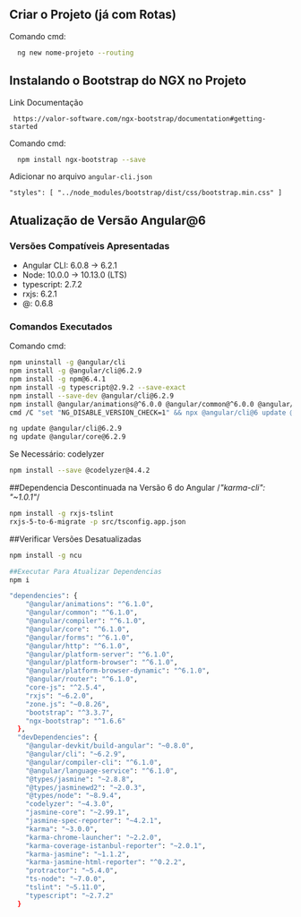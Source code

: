 ## Criar o Projeto (já com Rotas)

Comando cmd: 
```bash
  ng new nome-projeto --routing
```

## Instalando o Bootstrap do NGX no Projeto

Link Documentação
```http
 https://valor-software.com/ngx-bootstrap/documentation#getting-started
````

Comando cmd: 
```bash
  npm install ngx-bootstrap --save
```

Adicionar no arquivo `angular-cli.json`

`
  "styles": [
	"../node_modules/bootstrap/dist/css/bootstrap.min.css"
  ]
`

## Atualização de Versão Angular@6

### Versões Compatíveis Apresentadas

- Angular CLI: 6.0.8 -> 6.2.1
- Node: 10.0.0 -> 10.13.0 (LTS)
- typescript: 2.7.2
- rxjs: 6.2.1
- @: 0.6.8

### Comandos Executados

Comando cmd: 
```bash
npm uninstall -g @angular/cli
npm install -g @angular/cli@6.2.9
npm install -g npm@6.4.1
npm install -g typescript@2.9.2 --save-exact
npm install --save-dev @angular/cli@6.2.9
npm install @angular/animations@^6.0.0 @angular/common@^6.0.0 @angular/compiler@^6.0.0 @angular/compiler-cli@^6.0.0 @angular/core@^6.0.0 @angular/forms@^6.0.0 @angular/http@^5.0.0 @angular/platform-browser@^6.0.0 @angular/platform-browser-dynamic@^6.0.0 @angular/platform-server@^6.0.0 @angular/router@^6.0.0 typescript@2.4.2 rxjs@^6.0.0
cmd /C "set "NG_DISABLE_VERSION_CHECK=1" && npx @angular/cli@6 update @angular/cli@6 @angular/core@6"
```

```bash
ng update @angular/cli@6.2.9
ng update @angular/core@6.2.9
```

Se Necessário: codelyzer
```bash
npm install --save @codelyzer@4.4.2
```

##Dependencia Descontinuada na Versão 6 do Angular
/*"karma-cli": "~1.0.1"*/

```bash
npm install -g rxjs-tslint
rxjs-5-to-6-migrate -p src/tsconfig.app.json
```

##Verificar Versões Desatualizadas
```bash
npm install -g ncu
```

```bash
##Executar Para Atualizar Dependencias
npm i
```

```bash
"dependencies": {
    "@angular/animations": "^6.1.0",
    "@angular/common": "^6.1.0",
    "@angular/compiler": "^6.1.0",
    "@angular/core": "^6.1.0",
    "@angular/forms": "^6.1.0",
    "@angular/http": "^6.1.0",
    "@angular/platform-server": "^6.1.0",
    "@angular/platform-browser": "^6.1.0",
    "@angular/platform-browser-dynamic": "^6.1.0",
    "@angular/router": "^6.1.0",
    "core-js": "^2.5.4",
    "rxjs": "~6.2.0",
    "zone.js": "~0.8.26",
    "bootstrap": "^3.3.7",
    "ngx-bootstrap": "^1.6.6"
  },
  "devDependencies": {
    "@angular-devkit/build-angular": "~0.8.0",
    "@angular/cli": "~6.2.9",
    "@angular/compiler-cli": "^6.1.0",
    "@angular/language-service": "^6.1.0",
    "@types/jasmine": "~2.8.8",
    "@types/jasminewd2": "~2.0.3",
    "@types/node": "~8.9.4",
    "codelyzer": "~4.3.0",
    "jasmine-core": "~2.99.1",
    "jasmine-spec-reporter": "~4.2.1",
    "karma": "~3.0.0",
    "karma-chrome-launcher": "~2.2.0",
    "karma-coverage-istanbul-reporter": "~2.0.1",
    "karma-jasmine": "~1.1.2",
    "karma-jasmine-html-reporter": "^0.2.2",
    "protractor": "~5.4.0",
    "ts-node": "~7.0.0",
    "tslint": "~5.11.0",
    "typescript": "~2.7.2"
  }
```
